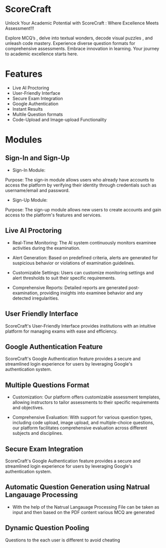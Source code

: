 
# ScoreCraft

Unlock Your Academic Potential with ScoreCraft : Where Excellence Meets Assessment!!!



Explore MCQ’s , delve into textual wonders, decode visual puzzles ,
and unleash code mastery. Experience diverse question formats for
comprehensive assessments. Embrace innovation in learning.
Your journey to academic excellence starts here.



# Features


* Live AI Proctoring
* User-Friendly Interface
* Secure Exam Integration
* Google Authentication
* Instant Results
* Multile Question formats
* Code-Upload and Image-upload Functionality


# Modules


## Sign-In and Sign-Up 


* Sign-In Module:

Purpose: The sign-in module allows users who already have accounts to access the platform by verifying their identity through credentials such as username/email and password.

* Sign-Up Module:

Purpose: The sign-up module allows new users to create accounts and gain access to the platform's features and services.


## Live AI Proctoring



* Real-Time Monitoring: The AI system continuously monitors examinee activities during the examination.

* Alert Generation: Based on predefined criteria, alerts are generated for suspicious behavior or violations of examination guidelines.

* Customizable Settings: Users can customize monitoring settings and alert thresholds to suit their specific requirements.

* Comprehensive Reports: Detailed reports are generated post-examination, providing insights into examinee behavior and any detected irregularities.


## User Friendly Interface

ScoreCraft's User-Friendly Interface provides institutions with an intuitive platform for managing exams with ease and efficiency.

## Google Authentication Feature

ScoreCraft's Google Authentication feature provides a secure and streamlined login experience for users by leveraging Google's authentication system.


## Multiple Questions Format

* Customization: Our platform offers customizable assessment templates, allowing instructors to tailor assessments to their specific requirements and objectives.

* Comprehensive Evaluation: With support for various question types, including code upload, image upload, and multiple-choice questions, our platform facilitates comprehensive evaluation across different subjects and disciplines.

##  Secure Exam Integration

ScoreCraft's Google Authentication feature provides a secure and streamlined login experience for users by leveraging Google's authentication system.



## Automatic Question Generation using Natrual Langauage Processing 



* With the help of the Natrual Langauage Processing File can be taken as input and then based on the PDF content various MCQ are generated


## Dynamic Question Pooling 

Questions to the each user is different to avoid cheating
